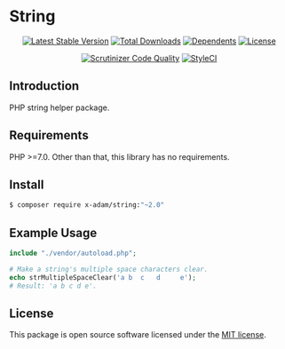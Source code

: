 # String

<p align="center">
<a href="https://packagist.org/packages/X-Adam/string" rel="nofollow"><img src="https://img.shields.io/packagist/v/X-Adam/string" alt="Latest Stable Version"></a>
<a href="https://packagist.org/packages/X-Adam/string" rel="nofollow"><img src="https://img.shields.io/packagist/dt/X-Adam/string" alt="Total Downloads"></a>
<a href="https://packagist.org/packages/X-Adam/string" rel="nofollow"><img src="https://poser.pugx.org/X-Adam/string/dependents.svg" alt="Dependents"></a>
<a href="https://packagist.org/packages/X-Adam/string" rel="nofollow"><img src="https://img.shields.io/packagist/l/X-Adam/string" alt="License"></a>
</p>

<p align="center">
<a href="https://scrutinizer-ci.com/g/X-Adam/php-string/build-status/master" rel="nofollow"><img src="https://scrutinizer-ci.com/g/X-Adam/string/badges/quality-score.png?b=master" title="Scrutinizer Code Quality"></a>
<a href="https://styleci.io/repos/322870263" rel="nofollow"><img src="https://styleci.io/repos/322870263/shield?branch=master" alt="StyleCI"></a>
</p>

## Introduction

PHP string helper package.

## Requirements

PHP >=7.0. Other than that, this library has no requirements.

## Install

```bash
$ composer require x-adam/string:"~2.0"
```

## Example Usage

```php
include "./vendor/autoload.php";

# Make a string's multiple space characters clear.
echo strMultipleSpaceClear('a b  c   d     e');
# Result: 'a b c d e'.
```

## License

This package is open source software licensed under the [MIT license](https://opensource.org/licenses/MIT).
